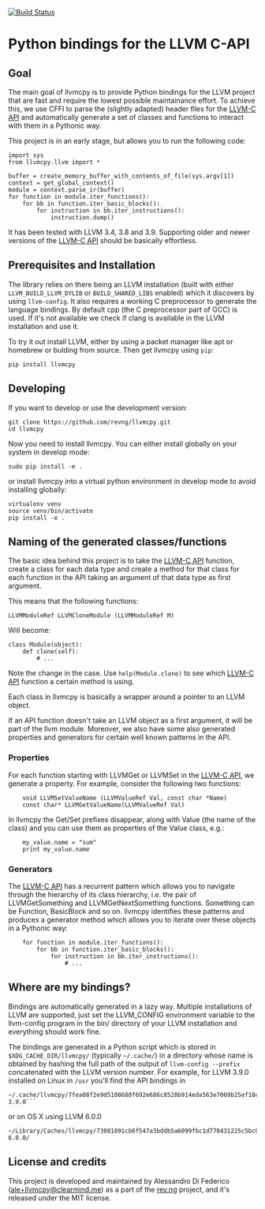 [![Build Status](https://travis-ci.org/SRI-CSL/llvmcpy.svg?branch=master)](https://travis-ci.org/SRI-CSL/llvmcpy)

# Python bindings for the LLVM C-API

## Goal

The main goal of llvmcpy is to provide Python bindings for the LLVM
project that are fast and require the lowest possible maintainance
effort. To achieve this, we use CFFI to parse the (slightly adapted)
header files for the [LLVM-C API](http://llvm.org/docs/doxygen/html/group__LLVMC.html) and
automatically generate a set of classes and functions to interact with
them in a Pythonic way.

This project is in an early stage, but allows you to run the following
code:

    import sys
    from llvmcpy.llvm import *

    buffer = create_memory_buffer_with_contents_of_file(sys.argv[1])
    context = get_global_context()
    module = context.parse_ir(buffer)
    for function in module.iter_functions():
        for bb in function.iter_basic_blocks():
            for instruction in bb.iter_instructions():
                instruction.dump()

It has been tested with LLVM 3.4, 3.8 and 3.9. Supporting older and
newer versions of the [LLVM-C API](http://llvm.org/docs/doxygen/html/group__LLVMC.html) should be
basically effortless.

## Prerequisites and Installation

The library relies on there being an LLVM installation (built with either `LLVM_BUILD_LLVM_DYLIB` or `BUILD_SHARED_LIBS` enabled)
which it discovers by using `llvm-config`.
It also requires a working C preprocessor to generate the language bindings. By default cpp (the C preprocessor part of GCC) is used. If
it\'s not available we check if clang is available in the LLVM installation and use it.

To try it out install LLVM, either by using a packet manager like apt or homebrew or bulding from source.
Then get llvmcpy using `pip`:

    pip install llvmcpy

## Developing

If you want to develop or use the development version:

```
git clone https://github.com/revng/llvmcpy.git
cd llvmcpy
```

Now you need to install llvmcpy. You can either install
globally on your system in develop mode:

```
sudo pip install -e .
```

or install llvmcpy into a virtual python environment
in develop mode to avoid installing globally:

```
virtualenv venv
source venv/bin/activate
pip install -e .
```


## Naming of the generated classes/functions

The basic idea behind this project is to take the [LLVM-C API](http://llvm.org/docs/doxygen/html/group__LLVMC.html) function,
create a class for each data type and create a method for that class for
each function in the API taking an argument of that data type as first
argument.

This means that the following functions:

    LLVMModuleRef LLVMCloneModule (LLVMModuleRef M)

Will become:

    class Module(object):
        def clone(self):
            # ...

Note the change in the case. Use `help(Module.clone)` to see which
[LLVM-C API](http://llvm.org/docs/doxygen/html/group__LLVMC.html)
function a certain method is using.

Each class in llvmcpy is basically a wrapper around a pointer to an LLVM
object.

If an API function doesn\'t take an LLVM object as a first argument, it
will be part of the llvm module. Moreover, we also have some also
generated properties and generators for certain well known patterns in
the API.

### Properties

For each function starting with LLVMGet or LLVMSet in the [LLVM-C API](http://llvm.org/docs/doxygen/html/group__LLVMC.html),
we generate a property. For example, consider the following two
functions:

        void LLVMSetValueName (LLVMValueRef Val, const char *Name)
        const char* LLVMGetValueName(LLVMValueRef Val)

In llvmcpy the Get/Set prefixes disappear, along with Value (the
name of the class) and you can use them as properties of the Value
class, e.g.:

        my_value.name = "sum"
        print my_value.name

### Generators

The [LLVM-C API](http://llvm.org/docs/doxygen/html/group__LLVMC.html) has a
recurrent pattern which allows you to navigate through the hierarchy
of its class hierarchy, i.e. the pair of LLVMGetSomething and
LLVMGetNextSomething functions. Something can be Function,
BasicBlock and so on. llvmcpy identifies these patterns and produces
a generator method which allows you to iterate over these objects in
a Pythonic way:

        for function in module.iter_functions():
            for bb in function.iter_basic_blocks():
                for instruction in bb.iter_instructions():
                    # ...

## Where are my bindings?

Bindings are automatically generated in a lazy way. Multiple
installations of LLVM are supported, just set the LLVM\_CONFIG
environment variable to the llvm-config program in the bin/ directory of
your LLVM installation and everything should work fine.

The bindings are generated in a Python script which is stored in
`$XDG_CACHE_DIR/llvmcpy/` (typically `~/.cache/`) in a directory whose
name is obtained by hashing the full path of the output of
`llvm-config --prefix` concatenated with the LLVM version number. For
example, for LLVM 3.9.0 installed on Linux in `/usr` you\'ll find the API bindings
in
```
~/.cache/llvmcpy/7fea08f2e9d5108688f692e686c8528b914eda563e7069b25ef18c49ba96d7f2-3.9.0```
```
or on OS X using LLVM 6.0.0

```
~/Library/Caches/llvmcpy/73081091cb6f547a3bddb5a6099fbc1d770431225c5bc0bb69ab0420ced3160a-6.0.0/
```


## License and credits

This project is developed and maintained by Alessandro Di Federico
(<ale+llvmcpy@clearmind.me>) as a part of the [rev.ng](https://rev.ng/)
project, and it\'s released under the MIT license.
